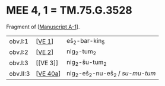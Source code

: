# MEE 4, 1 = TM.75.G.3528

Fragment of [[Manuscript A-1]].

|          |            |                                                                |
| -------- | ---------- | -------------------------------------------------------------- |
| obv.I:1  | [[VE 1]]   | eš<sub>2</sub>-bar-kin<sub>5</sub>                             |
| obv.I:2  | [[VE 2]]   | nig<sub>2</sub>-tum<sub>2</sub>                                |
| obv.I:3  | [[VE 3]]   | nig<sub>2</sub>-šu-tum<sub>2</sub>                             |
| obv.II:3 | [[VE 40a]] | nig<sub>2</sub>-eš<sub>2</sub>-nu-eš<sub>2</sub> / *su-mu-tum* |


[//begin]: # "Autogenerated link references for markdown compatibility"
[Manuscript A-1]: <Manuscript A-1> "Manuscript A-1"
[VE 1]: <VE 1> "VE 1"
[VE 2]: <VE 2> "VE 2"
[VE 40a]: <VE 40a> "VE 40a"
[//end]: # "Autogenerated link references"
